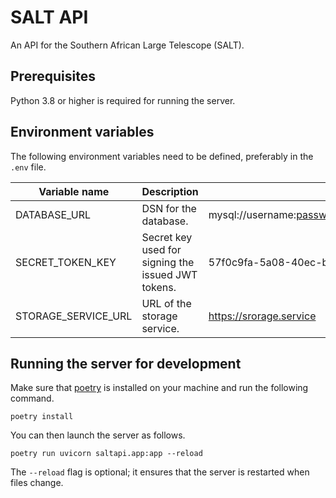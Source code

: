 # SALT API

An API for the Southern African Large Telescope (SALT).

## Prerequisites

Python 3.8 or higher is required for running the server.

## Environment variables

The following environment variables need to be defined, preferably in the `.env` file.

Variable name | Description | Example
--- | --- | ----
DATABASE_URL | DSN for the database. | mysql://username:password@my.database.server:3306/my_database
SECRET_TOKEN_KEY | Secret key used for signing the issued JWT tokens. | 57f0c9fa-5a08-40ec-bd28-fcb097711e7e
STORAGE_SERVICE_URL | URL of the storage service. | https://srorage.service

## Running the server for development

Make sure that [poetry](https://python-poetry.org) is installed on your machine and run the following command.

```shell script
poetry install
```

You can then launch the server as follows.

```shell script
poetry run uvicorn saltapi.app:app --reload
```

The `--reload` flag is optional; it ensures that the server is restarted when files change.
